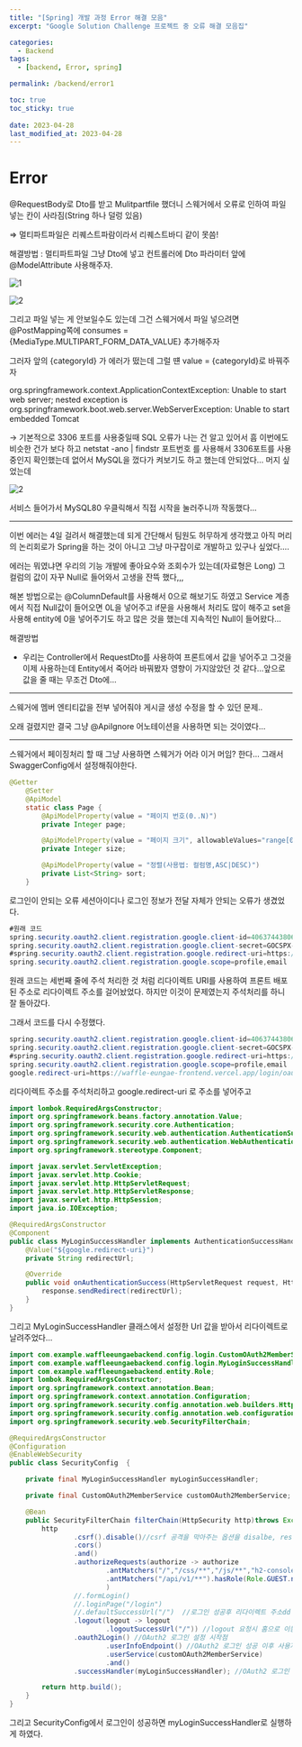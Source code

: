 ```yaml
---
title: "[Spring] 개발 과정 Error 해결 모음"
excerpt: "Google Solution Challenge 프로젝트 중 오류 해결 모음집"

categories:
  - Backend
tags:
  - [backend, Error, spring]

permalink: /backend/error1

toc: true
toc_sticky: true
 
date: 2023-04-28
last_modified_at: 2023-04-28
---
```

# Error

@RequestBody로 Dto를 받고 Mulitpartfile 했더니 스웨거에서 오류로 인하여 파일 넣는 칸이 사라짐(String 하나 덜렁 있음)

⇒ 멀티파트파일은 리퀘스트파람이라서 리퀘스트바디 같이 못씀!

해결방법 : 멀티파트파일 그냥 Dto에 넣고 컨트롤러에 Dto 파라미터 앞에 @ModelAttribute 사용해주자.

![1](https://jsw6701.github.io/assets/images/posts_img/230428/Error/0.png)

![2](https://jsw6701.github.io/assets/images/posts_img/230428/Error/1.png)

그리고 파일 넣는 게 안보일수도 있는데 그건 스웨거에서 파일 넣으려면 @PostMapping쪽에 consumes = {MediaType.MULTIPART_FORM_DATA_VALUE} 추가해주자

그러자 앞의 {categoryId} 가 에러가 떴는데 그럴 떈 value = {categoryId}로 바꿔주자

org.springframework.context.ApplicationContextException: Unable to start web server; nested exception is org.springframework.boot.web.server.WebServerException: Unable to start embedded Tomcat

→ 기본적으로 3306 포트를 사용중일때 SQL 오류가 나는 건 알고 있어서 흠 이번에도 비슷한 건가 보다 하고 netstat -ano | findstr 포트번호 를 사용해서 3306포트를 사용중인지 확인했는데 없어서 MySQL을 껐다가 켜보기도 하고 했는데 안되었다… 머지 싶었는데

![2](https://jsw6701.github.io/assets/images/posts_img/230428/Error/2.png)

서비스 들어가서 MySQL80 우클릭해서 직접 시작을 눌러주니까 작동했다…

---

이번 에러는 4일 걸려서 해결했는데 되게 간단해서 팀원도 허무하게 생각했고 아직 머리의 논리회로가 Spring을 하는 것이 아니고 그냥 마구잡이로 개발하고 있구나 싶었다….

에러는 뭐였냐면 우리의 기능 개발에 좋아요수와 조회수가 있는데(자료형은 Long) 그 컬럼의 값이 자꾸 Null로 들어와서 고생을 잔뜩 했다,,,

해본 방법으로는 @ColumnDefault를 사용해서 0으로 해보기도 하였고 Service 계층에서 직접 Null값이 들어오면 0L을 넣어주고 if문을 사용해서 처리도 많이 해주고 set을 사용해 entity에 0을 넣어주기도 하고 많은 것을 했는데 지속적인 Null이 들어왔다…

해결방법

- 우리는 Controller에서 RequestDto를 사용하여 프론트에서 값을 넣어주고 그것을 이제 사용하는데 Entity에서 죽어라 바꿔봤자 영향이 가지않았던 것 같다…앞으로 값을 줄 때는 무조건 Dto에…

---

스웨거에 멤버 엔티티값을 전부 넣어줘야 게시글 생성 수정을 할 수 있던 문제..

오래 걸렸지만 결국 그냥 @ApiIgnore 어노테이션을 사용하면 되는 것이였다…

---

스웨거에서 페이징처리 할 때 그냥 사용하면 스웨거가 어라 이거 머임? 한다… 그래서 SwaggerConfig에서 설정해줘야한다.

```java
@Getter
    @Setter
    @ApiModel
    static class Page {
        @ApiModelProperty(value = "페이지 번호(0..N)")
        private Integer page;

        @ApiModelProperty(value = "페이지 크기", allowableValues="range[0, 100]")
        private Integer size;

        @ApiModelProperty(value = "정렬(사용법: 컬럼명,ASC|DESC)")
        private List<String> sort;
    }
```

로그인이 안되는 오류 세션아이디나 로그인 정보가 전달 자체가 안되는 오류가 생겼었다.

```java
#원래 코드
spring.security.oauth2.client.registration.google.client-id=406374438067-6aeqcg7oojmjbekff6dbnh5ocr6t1f2g.apps.googleusercontent.com
spring.security.oauth2.client.registration.google.client-secret=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
#spring.security.oauth2.client.registration.google.redirect-uri=https://waffle-eungae-frontend.vercel.app/login/oauth2/code/google
spring.security.oauth2.client.registration.google.scope=profile,email
```

원래 코드는 세번째 줄에 주석 처리한 것 처럼 리다이렉트 URI를 사용하여 프론트 배포된 주소로 리다이렉트 주소를 걸어놨었다. 하지만 이것이 문제였는지 주석처리를 하니 잘 돌아갔다.

그래서 코드를 다시 수정했다.

```java
spring.security.oauth2.client.registration.google.client-id=406374438067-6aeqcg7oojmjbekff6dbnh5ocr6t1f2g.apps.googleusercontent.com
spring.security.oauth2.client.registration.google.client-secret=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
#spring.security.oauth2.client.registration.google.redirect-uri=https://waffle-eungae-frontend.vercel.app/login/oauth2/code/google
spring.security.oauth2.client.registration.google.scope=profile,email
google.redirect-uri=https://waffle-eungae-frontend.vercel.app/login/oauth2/code/google
```

리다이렉트 주소를 주석처리하고 google.redirect-uri 로 주소를 넣어주고

```java
import lombok.RequiredArgsConstructor;
import org.springframework.beans.factory.annotation.Value;
import org.springframework.security.core.Authentication;
import org.springframework.security.web.authentication.AuthenticationSuccessHandler;
import org.springframework.security.web.authentication.WebAuthenticationDetails;
import org.springframework.stereotype.Component;

import javax.servlet.ServletException;
import javax.servlet.http.Cookie;
import javax.servlet.http.HttpServletRequest;
import javax.servlet.http.HttpServletResponse;
import javax.servlet.http.HttpSession;
import java.io.IOException;

@RequiredArgsConstructor
@Component
public class MyLoginSuccessHandler implements AuthenticationSuccessHandler {
    @Value("${google.redirect-uri}")
    private String redirectUrl;

    @Override
    public void onAuthenticationSuccess(HttpServletRequest request, HttpServletResponse response, Authentication authentication) throws IOException, ServletException {
        response.sendRedirect(redirectUrl);
    }
}
```

그리고 MyLoginSuccessHandler 클래스에서 설정한 Url 값을 받아서 리다이렉트로 날려주었다…

```java
import com.example.waffleeungaebackend.config.login.CustomOAuth2MemberService;
import com.example.waffleeungaebackend.config.login.MyLoginSuccessHandler;
import com.example.waffleeungaebackend.entity.Role;
import lombok.RequiredArgsConstructor;
import org.springframework.context.annotation.Bean;
import org.springframework.context.annotation.Configuration;
import org.springframework.security.config.annotation.web.builders.HttpSecurity;
import org.springframework.security.config.annotation.web.configuration.EnableWebSecurity;
import org.springframework.security.web.SecurityFilterChain;

@RequiredArgsConstructor
@Configuration
@EnableWebSecurity
public class SecurityConfig  {

    private final MyLoginSuccessHandler myLoginSuccessHandler;

    private final CustomOAuth2MemberService customOAuth2MemberService;

    @Bean
    public SecurityFilterChain filterChain(HttpSecurity http)throws Exception{
        http
                .csrf().disable()//csrf 공격을 막아주는 옵션을 disalbe, rest api같은 경우에는 브라우저를 통해 request 받지 않기 때문에 해당 옵션을 꺼도 됩니다.
                .cors()
                .and()
                .authorizeRequests(authorize -> authorize
                        .antMatchers("/","/css/**","/js/**","h2-console/**","/profile").permitAll()
                        .antMatchers("/api/v1/**").hasRole(Role.GUEST.name()) // 엔드포인트는 유저 역할을 가진 사람만 허용가능
                        )
                //.formLogin()
                //.loginPage("/login")
                //.defaultSuccessUrl("/")  //로그인 성공후 리다이렉트 주소dd
                .logout(logout -> logout
                        .logoutSuccessUrl("/")) //logout 요청시 홈으로 이동 - 기본 logout url = "/logout"
                .oauth2Login() //OAuth2 로그인 설정 시작점
                        .userInfoEndpoint() //OAuth2 로그인 성공 이후 사용자 정보를 가져올 때 설정 담당
                        .userService(customOAuth2MemberService)
                        .and()
                .successHandler(myLoginSuccessHandler); //OAuth2 로그인 성공 시, 작업을 진행할 MemberService

        return http.build();
    }
}
```

그리고 SecurityConfig에서 로그인이 성공하면 myLoginSuccessHandler로 실행하게 하였다.
